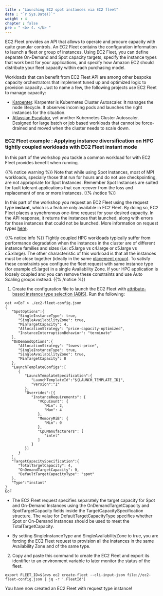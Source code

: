 ```yaml
---
title : "Launching EC2 spot instances via EC2 fleet"
date : "`r Sys.Date()`"
weight : 4
chapter : false
pre : " <b> 4. </b> "
---
```


EC2 Fleet provides an API that allows to operate and procure capacity with quite granular controls. An EC2 Fleet contains the configuration information to launch a fleet or group of instances. Using EC2 Fleet, you can define separate On-Demand and Spot capacity targets, specify the instance types that work best for your applications, and specify how Amazon EC2 should distribute your fleet capacity within each purchasing model.

Workloads that can benefit from EC2 Fleet API are among other bespoke capacity orchestrators that implement tuned up and optimized logic to provision capacity. Just to name a few, the following projects use EC2 Fleet to manage capacity:

- [Karpenter](https://github.com/aws/karpenter-provider-aws). Karpenter is Kubernetes Cluster Autoscaler. It manages the node lifecycle. It observes incoming pods and launches the right instances for the situation.
- [Atlassian Escalator](https://github.com/atlassian/escalator), yet another Kubernetes Cluster Autoscaler. Designed for large batch or job based workloads that cannot be force-drained and moved when the cluster needs to scale down.

### EC2 Fleet example : Applying instance diversification on HPC tightly coupled workloads with EC2 Fleet instant mode

In this part of the workshop you tackle a common workload for with EC2 Fleet provides benefit when running.

{{% notice warning %}}
Note that while using Spot Instances, most of MPI workloads, specially those that run for hours and do not use checkpointing, are not appropriate for Spot Instances. Remember Spot Instances are suited for fault tolerant applications that can recover from the loss and replacement of one or more instances.
{{% /notice %}}

In this part of the workshop you request an EC2 Fleet using the request type **instant**, which is a feature only available in EC2 Fleet. By doing so, EC2 Fleet places a synchronous one-time request for your desired capacity. In the API response, it returns the instances that launched, along with errors for those instances that could not be launched. More information on request types [here](https://docs.aws.amazon.com/AWSEC2/latest/UserGuide/ec2-fleet-configuration-strategies.html#ec2-fleet-request-type).

{{% notice info %}}
Tightly coupled HPC workloads typically suffer from performance degradation when the instances in the cluster are of different instance families and sizes (i.e: c5.large vs c4.large or c5.large vs c5.xlarge). The other characteristic of this workload is that all the instances must be close together (ideally in the same [placement group](https://docs.aws.amazon.com/AWSEC2/latest/UserGuide/placement-groups.html)). To satisfy these constraints you configure the fleet request with same instance type (for example c5.large) in a single Availability Zone. If your HPC application is loosely coupled and you can remove these constraints and use Auto Scaling groups instead.
{{% /notice %}}

1. Create the configuration file to launch the EC2 Fleet with [attribute-based instance type selection (ABIS)](https://docs.aws.amazon.com/autoscaling/ec2/userguide/create-mixed-instances-group-attribute-based-instance-type-selection.html). Run the following:

```
cat <<EoF > ./ec2-fleet-config.json
{
   "SpotOptions":{
      "SingleInstanceType": true,
      "SingleAvailabilityZone": true,
      "MinTargetCapacity": 4,
      "AllocationStrategy": "price-capacity-optimized",
      "InstanceInterruptionBehavior": "terminate"
   },
   "OnDemandOptions":{
      "AllocationStrategy": "lowest-price",
      "SingleInstanceType": true,
      "SingleAvailabilityZone": true,
      "MinTargetCapacity": 0
   },
   "LaunchTemplateConfigs":[
      {
         "LaunchTemplateSpecification":{
            "LaunchTemplateId":"${LAUNCH_TEMPLATE_ID}",
            "Version":"1"
         },
         "Overrides":[{
            "InstanceRequirements": {
               "VCpuCount": {
                  "Min": 2, 
                  "Max": 4
               },
               "MemoryMiB": {
                  "Min": 0
               },
               "CpuManufacturers": [
                  "intel"
               ]
            }
         }]
      }
   ],
   "TargetCapacitySpecification":{
      "TotalTargetCapacity": 4,
      "OnDemandTargetCapacity": 0,
      "DefaultTargetCapacityType": "spot"
   },
   "Type":"instant"
}
EoF
```

- The EC2 Fleet request specifies separately the target capacity for Spot and On-Demand Instances using the OnDemandTargetCapacity and SpotTargetCapacity fields inside the TargetCapacitySpecification structure. The value for DefaultTargetCapacityType specifies whether Spot or On-Demand Instances should be used to meet the TotalTargetCapacity.

- By setting SingleInstanceType and SingleAvailabilityZone to true, you are forcing the EC2 Fleet request to provision all the instances in the same Availability Zone and of the same type.

2. Copy and paste this command to create the EC2 Fleet and export its identifier to an environment variable to later monitor the status of the fleet.

```
export FLEET_ID=$(aws ec2 create-fleet --cli-input-json file://ec2-fleet-config.json | jq -r '.FleetId')
```

You have now created an EC2 Fleet with request type instance!